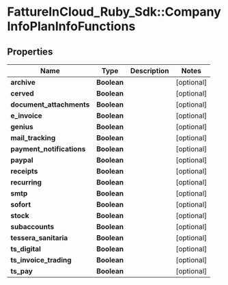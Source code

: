 # FattureInCloud_Ruby_Sdk::CompanyInfoPlanInfoFunctions

## Properties

| Name | Type | Description | Notes |
| ---- | ---- | ----------- | ----- |
| **archive** | **Boolean** |  | [optional] |
| **cerved** | **Boolean** |  | [optional] |
| **document_attachments** | **Boolean** |  | [optional] |
| **e_invoice** | **Boolean** |  | [optional] |
| **genius** | **Boolean** |  | [optional] |
| **mail_tracking** | **Boolean** |  | [optional] |
| **payment_notifications** | **Boolean** |  | [optional] |
| **paypal** | **Boolean** |  | [optional] |
| **receipts** | **Boolean** |  | [optional] |
| **recurring** | **Boolean** |  | [optional] |
| **smtp** | **Boolean** |  | [optional] |
| **sofort** | **Boolean** |  | [optional] |
| **stock** | **Boolean** |  | [optional] |
| **subaccounts** | **Boolean** |  | [optional] |
| **tessera_sanitaria** | **Boolean** |  | [optional] |
| **ts_digital** | **Boolean** |  | [optional] |
| **ts_invoice_trading** | **Boolean** |  | [optional] |
| **ts_pay** | **Boolean** |  | [optional] |


